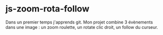 # js-zoom-rota-follow
Dans un premier temps j'apprends git.
Mon projet combine 3 évènements dans une image : un zoom roulette, un rotate clic droit, un follow du curseur.
